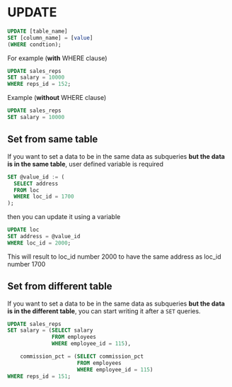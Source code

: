 # UPDATE
```sql
UPDATE [table_name]
SET [column_name] = [value]
(WHERE condtion);
```

For example (**with** WHERE clause)
```sql
UPDATE sales_reps
SET salary = 10000
WHERE reps_id = 152;
```

Example (**without** WHERE clause)
```sql
UPDATE sales_reps
SET salary = 10000
```

## Set from same table

If you want to set a data to be in the same data as subqueries **but the data is in the same table**, user defined variable is required
```sql
SET @value_id := (
  SELECT address
  FROM loc
  WHERE loc_id = 1700
);
```

then you can update it using a variable
```sql
UPDATE loc
SET address = @value_id
WHERE loc_id = 2000;
```

This will result to loc_id number 2000
to have the same address as loc_id number 1700


## Set from different table

If you want to set a data to be in the same data as subqueries **but the data is in the different table**, you can start writing it after a `SET` queries.
```sql
UPDATE sales_reps
SET salary = (SELECT salary
              FROM employees
              WHERE employee_id = 115),

    commission_pct = (SELECT commission_pct
                      FROM employees
                      WHERE employee_id = 115)
WHERE reps_id = 151;
```
